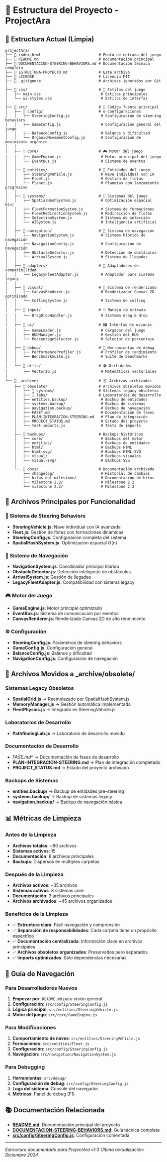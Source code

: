 # 📁 Estructura del Proyecto - ProjectAra

## 🎯 Estructura Actual (Limpia)

```
projectAra/
├── 📄 index.html                          # Punto de entrada del juego
├── 📄 README.md                           # Documentación principal
├── 📄 DOCUMENTACION-STEERING-BEHAVIORS.md # Documentación técnica completa
├── 📄 ESTRUCTURA-PROYECTO.md              # Este archivo
├── 📄 LICENSE                             # Licencia MIT
├── 📄 .gitignore                          # Archivos ignorados por Git
│
├── 📁 css/                                # 🎨 Estilos del juego
│   ├── main.css                           # Estilos principales
│   └── ui-styles.css                      # Estilos de interfaz
│
├── 📁 src/                                # 🎯 Código fuente principal
│   ├── 📁 config/                         # ⚙️ Configuraciones
│   │   ├── SteeringConfig.js              # Configuración de steering behaviors
│   │   ├── GameConfig.js                  # Configuración general del juego
│   │   ├── BalanceConfig.js               # Balance y dificultad
│   │   └── OrganicMovementConfig.js       # Configuración de movimiento orgánico
│   │
│   ├── 📁 core/                           # 🎮 Motor del juego
│   │   ├── GameEngine.js                  # Motor principal del juego
│   │   └── EventBus.js                    # Sistema de eventos
│   │
│   ├── 📁 entities/                       # 🚀 Entidades del juego
│   │   ├── SteeringVehicle.js             # Nave individual con IA
│   │   ├── Fleet.js                       # Gestión de flotas
│   │   └── Planet.js                      # Planetas con lanzamiento progresivo
│   │
│   ├── 📁 systems/                        # 🔧 Sistemas del juego
│   │   ├── SpatialHashSystem.js           # Optimización espacial O(n)
│   │   ├── FleetFormationSystem.js        # Sistema de formaciones
│   │   ├── FleetRedirectionSystem.js      # Redirección de flotas
│   │   ├── SelectionSystem.js             # Sistema de selección
│   │   └── AISystem.js                    # Inteligencia artificial
│   │
│   ├── 📁 navigation/                     # 🧭 Sistema de navegación
│   │   ├── NavigationSystem.js            # Sistema híbrido de navegación
│   │   ├── NavigationConfig.js            # Configuración de navegación
│   │   ├── ObstacleDetector.js            # Detección de obstáculos
│   │   └── ArrivalSystem.js               # Sistema de llegadas
│   │
│   ├── 📁 adapters/                       # 🔄 Adaptadores de compatibilidad
│   │   └── LegacyFleetAdapter.js          # Adaptador para sistema legacy
│   │
│   ├── 📁 visual/                         # 🎨 Sistema de renderizado
│   │   ├── CanvasRenderer.js              # Renderizador Canvas 2D optimizado
│   │   └── CullingSystem.js               # Sistema de culling
│   │
│   ├── 📁 input/                          # 🖱️ Manejo de entrada
│   │   └── DragDropHandler.js             # Sistema drag & drop
│   │
│   ├── 📁 ui/                             # 🖼️ Interfaz de usuario
│   │   ├── GameLoader.js                  # Cargador del juego
│   │   ├── HUDManager.js                  # Gestión del HUD
│   │   └── PercentageSelector.js          # Selector de porcentaje
│   │
│   ├── 📁 debug/                          # 🐛 Herramientas de debug
│   │   ├── PerformanceProfiler.js         # Profiler de rendimiento
│   │   └── BenchmarkSuite.js              # Suite de benchmarks
│   │
│   └── 📁 utils/                          # 🛠️ Utilidades
│       └── Vector2D.js                    # Matemáticas vectoriales
│
└── 📁 _archive/                           # 📦 Archivos archivados
    ├── 📁 obsolete/                       # Archivos obsoletos movidos
    │   ├── 📁 systems/                    # Sistemas legacy obsoletos
    │   ├── 📁 labs/                       # Laboratorios de desarrollo
    │   ├── entities.backup/               # Backup de entidades
    │   ├── systems.backup/                # Backup de sistemas
    │   ├── navigation.backup/             # Backup de navegación
    │   ├── FASE*.md                       # Documentación de fases
    │   ├── PLAN-INTEGRACION-STEERING.md   # Plan de integración
    │   ├── PROJECT_STATUS.md              # Estado del proyecto
    │   └── test-imports.js                # Tests de imports
    │
    ├── 📁 backups/                        # Backups históricos
    │   ├── core/                          # Backups del motor
    │   ├── entities/                      # Backups de entidades
    │   ├── html/                          # Backups HTML
    │   ├── html-svg/                      # Backups HTML-SVG
    │   ├── visual/                        # Backups visuales
    │   └── visual-svg/                    # Backups SVG
    │
    └── 📁 docs/                           # Documentación archivada
        ├── changelog/                     # Historial de cambios
        ├── hitos del milestone/           # Documentación de hitos
        ├── milestone 2.2/                 # Milestone 2.2
        └── milestone 2.3/                 # Milestone 2.3
```

## 🎯 Archivos Principales por Funcionalidad

### 🚀 Sistema de Steering Behaviors
- **SteeringVehicle.js**: Nave individual con IA avanzada
- **Fleet.js**: Gestión de flotas con formaciones dinámicas
- **SteeringConfig.js**: Configuración completa del sistema
- **SpatialHashSystem.js**: Optimización espacial O(n)

### 🧭 Sistema de Navegación
- **NavigationSystem.js**: Coordinador principal híbrido
- **ObstacleDetector.js**: Detección inteligente de obstáculos
- **ArrivalSystem.js**: Gestión de llegadas
- **LegacyFleetAdapter.js**: Compatibilidad con sistema legacy

### 🎮 Motor del Juego
- **GameEngine.js**: Motor principal optimizado
- **EventBus.js**: Sistema de comunicación por eventos
- **CanvasRenderer.js**: Renderizado Canvas 2D de alto rendimiento

### ⚙️ Configuración
- **SteeringConfig.js**: Parámetros de steering behaviors
- **GameConfig.js**: Configuración general
- **BalanceConfig.js**: Balance y dificultad
- **NavigationConfig.js**: Configuración de navegación

## 🧹 Archivos Movidos a _archive/obsolete/

### Sistemas Legacy Obsoletos
- **SpatialGrid.js** → Reemplazado por SpatialHashSystem.js
- **MemoryManager.js** → Gestión automática implementada
- **FleetPhysics.js** → Integrado en SteeringVehicle.js

### Laboratorios de Desarrollo
- **PathfindingLab.js** → Laboratorio de desarrollo movido

### Documentación de Desarrollo
- **FASE*.md** → Documentación de fases de desarrollo
- **PLAN-INTEGRACION-STEERING.md** → Plan de integración completado
- **PROJECT_STATUS.md** → Estado del proyecto archivado

### Backups de Sistemas
- **entities.backup/** → Backup de entidades pre-steering
- **systems.backup/** → Backup de sistemas legacy
- **navigation.backup/** → Backup de navegación básica

## 📊 Métricas de Limpieza

### Antes de la Limpieza
- **Archivos totales**: ~80 archivos
- **Sistemas activos**: 15
- **Documentación**: 8 archivos principales
- **Backups**: Dispersos en múltiples carpetas

### Después de la Limpieza
- **Archivos activos**: ~35 archivos
- **Sistemas activos**: 8 sistemas core
- **Documentación**: 3 archivos principales
- **Archivos archivados**: ~45 archivos organizados

### Beneficios de la Limpieza
- ✅ **Estructura clara**: Fácil navegación y comprensión
- ✅ **Separación de responsabilidades**: Cada carpeta tiene un propósito específico
- ✅ **Documentación centralizada**: Información clave en archivos principales
- ✅ **Archivos obsoletos organizados**: Preservados pero separados
- ✅ **Imports optimizados**: Solo dependencias necesarias

## 🔧 Guía de Navegación

### Para Desarrolladores Nuevos
1. **Empezar por**: `README.md` para visión general
2. **Configuración**: `src/config/SteeringConfig.js`
3. **Lógica principal**: `src/entities/SteeringVehicle.js`
4. **Motor del juego**: `src/core/GameEngine.js`

### Para Modificaciones
1. **Comportamiento de naves**: `src/entities/SteeringVehicle.js`
2. **Formaciones**: `src/entities/Fleet.js`
3. **Configuración**: `src/config/SteeringConfig.js`
4. **Navegación**: `src/navigation/NavigationSystem.js`

### Para Debugging
1. **Herramientas**: `src/debug/`
2. **Configuración de debug**: `src/config/SteeringConfig.js`
3. **Logs del sistema**: Console del navegador
4. **Métricas**: Panel de debug (F1)

## 📚 Documentación Relacionada

- **[README.md](./README.md)**: Documentación principal del proyecto
- **[DOCUMENTACION-STEERING-BEHAVIORS.md](./DOCUMENTACION-STEERING-BEHAVIORS.md)**: Guía técnica completa
- **[src/config/SteeringConfig.js](./src/config/SteeringConfig.js)**: Configuración comentada

---

*Estructura documentada para ProjectAra v1.0*
*Última actualización: Diciembre 2024* 